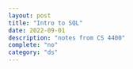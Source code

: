 ```yaml
---
layout: post
title: "Intro to SQL"
date: 2022-09-01
description: "notes from CS 4400"
complete: "no"
category: "ds"
---
```


